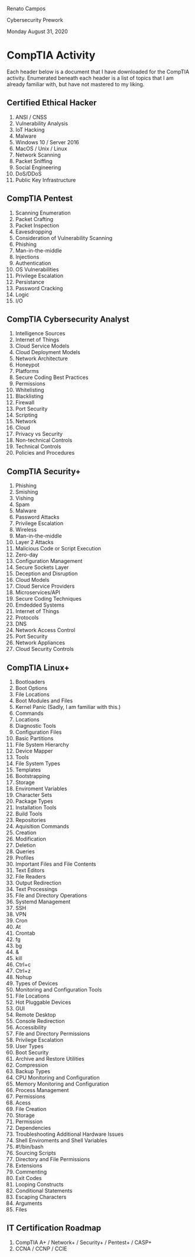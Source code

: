 Renato Campos

Cybersecurity Prework

Monday August 31, 2020

# CompTIA Activity

Each header below is a document that I have downloaded for the CompTIA activity. Enumerated beneath each header is a list of topics that I am already familiar with, but have not mastered to my liking.

## Certified Ethical Hacker

1. ANSI / CNSS
2. Vulnerability Analysis
3. IoT Hacking
4. Malware
5. Windows 10 / Server 2016
6. MacOS / Unix / Linux
7. Network Scanning
8. Packet Sniffing
9. Social Engineering
10. DoS/DDoS
11. Public Key Infrastructure

## CompTIA Pentest

1. Scanning Enumeration
2. Packet Crafting
3. Packet Inspection
4. Eavesdropping 
5. Consideration of Vulnerability Scanning
6. Phishing
7. Man-in-the-middle
8. Injections
9. Authentication
10. OS Vulnerabilities
11. Privilege Escalation
12. Persistance
13. Password Cracking
14. Logic
15. I/O

## CompTIA Cybersecurity Analyst

1. Intelligence Sources
2. Internet of Things
3. Cloud Service Models
4. Cloud Deployment Models
5. Network Architecture
6. Honeypot
7. Platforms
8. Secure Coding Best Practices
9. Permissions
10. Whitelisting
11. Blacklisting
12. Firewall
13. Port Security
14. Scripting
15. Network
16. Cloud
17. Privacy vs Security
18. Non-technical Controls
19. Technical Controls
20. Policies and Procedures

## CompTIA Security+ 

1. Phishing
2. Smishing
3. Vishing
4. Spam
5. Malware
6. Password Attacks
7. Privilege Escalation 
8. Wireless
9. Man-in-the-middle
10. Layer 2 Attacks
11. Malicious Code or Script Execution
12. Zero-day
13. Configuration Management
14. Secure Sockets Layer 
15. Deception and Disruption
16. Cloud Models
17. Cloud Service Providers
18. Microservices/API
19. Secure Coding Techniques
20. Emdedded Systems
21. Internet of Things 
22. Protocols
23. DNS
24. Network Access Control
25. Port Security
26. Network Appliances
27. Cloud Security Controls

## CompTIA Linux+

1. Bootloaders
2. Boot Options
3. File Locations
4. Boot Modules and Files
5. Kernel Panic (Sadly, I am familiar with this.)
6. Commands
7. Locations
8. Diagnostic Tools
9. Configuration Files
10. Basic Partitions
11. File System Hierarchy
12. Device Mapper
13. Tools
14. File System Types
15. Templates
16. Bootstrapping
17. Storage
18. Enviroment Variables
19. Character Sets
20. Package Types
21. Installation Tools
22. Build Tools
23. Repositories
24. Aquisition Commands
25. Creation
26. Modification
27. Deletion
28. Queries
29. Profiles
30. Important Files and File Contents
31. Text Editors
32. File Readers
33. Output Redirection
34. Text Processings
35. File and Directory Operations
36. Systemd Management
37. SSH
38. VPN
39. Cron
40. At
41. Crontab
42. fg
43. bg
44. &
45. kill
46. Ctrl+c
47. Ctrl+z
48. Nohup
49. Types of Devices 
50. Monitoring and Configuration Tools
51. File Locations
52. Hot Pluggable Devices
53. GUI
54. Remote Desktop
55. Console Redirection
56. Accessibility 
57. File and Directory Permissions
58. Privilege Escalation
59. User Types
60. Boot Security
61. Archive and Restore Utilities
62. Compression
63. Backup Types
64. CPU Monitoring and Configuration 
65. Memory Monitoring and Configuration
66. Process Management
67. Permissions
68. Acess
69. File Creation
70. Storage
71. Permission
72. Dependencies
73. Troubleshooting Additional Hardware Issues
74. Shell Enviroments and Shell Variables
75. #!/bin/bash
76. Sourcing Scripts
77. Directory and File Permissions
78. Extensions
79. Commenting
80. Exit Codes
81. Looping Constructs 
82. Conditional Statements
83. Escaping Characters
84. Arguments
85. Files

## IT Certification Roadmap

1. CompTIA A+ / Network+ / Security+ / Pentest+ / CASP+ 
2. CCNA / CCNP / CCIE


